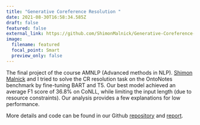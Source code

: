 ```yaml
---
title: "Generative Coreference Resolution "
date: 2021-08-30T16:58:34.585Z
draft: false
featured: false
external_link: https://github.com/ShimonMalnick/Generative-Coreference-Resolution
image:
  filename: featured
  focal_point: Smart
  preview_only: false
---
```

The final project of the course AMNLP (Advanced methods in NLP).  [Shimon Malnick](https://www.linkedin.com/in/shimon-malnick-1b8404125/) and I tried to solve the CR resolution task on the OntoNotes benchmark by fine-tuning BART and T5. Our best model achieved an average F1 score of 36.8% on CoNLL, while limiting the input length (due to resource constraints). Our analysis provides a few explanations for low performance. 

More details and code can be found in our Github [repository](https://github.com/ShimonMalnick/Generative-Coreference-Resolution) and [report](https://drive.google.com/file/d/1UZ4IZqfQ-GxO6Hk_L5fLMc2BouO2079s/view).